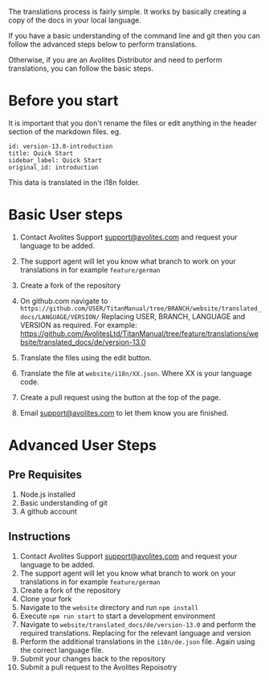 The translations process is fairly simple. It works by basically creating a copy of the docs in your local language.

If you have a basic understanding of the command line and git then you can follow the advanced steps below to perform translations.

Otherwise, if you are an Avolites Distributor and need to perform translations, you can follow the basic steps.

# Before you start

It is important that you don't rename the files or edit anything in the header section of the markdown files. eg.

```
id: version-13.0-introduction
title: Quick Start
sidebar_label: Quick Start
original_id: introduction
```

This data is translated in the i18n folder.

# Basic User steps

1. Contact Avolites Support support@avolites.com and request your language to be added.
2. The support agent will let you know what branch to work on your translations in for example `feature/german`
3. Create a fork of the repository
4. On github.com navigate to
`https://github.com/USER/TitanManual/tree/BRANCH/website/translated_docs/LANGUAGE/VERSION/`
Replacing USER, BRANCH, LANGUAGE and VERSION as required.
For example: https://github.com/AvolitesLtd/TitanManual/tree/feature/translations/website/translated_docs/de/version-13.0

5. Translate the files using the edit button.
6. Translate the file at `website/i18n/XX.json`. Where XX is your language code.
7. Create a pull request using the button at the top of the page.
7. Email support@avolites.com to let them know you are finished.


# Advanced User Steps

Pre Requisites
-------------

1. Node.js installed
2. Basic understanding of git
3. A github account


Instructions
------------

1. Contact Avolites Support support@avolites.com and request your language to be added.
2. The support agent will let you know what branch to work on your translations in for example `feature/german`
3. Create a fork of the repository
4. Clone your fork
5. Navigate to the `website` directory and run `npm install`
6. Execute `npm run start` to start a development environment
7. Navigate to `website/translated_docs/de/version-13.0` and perform the required translations. Replacing for the relevant language and version
8. Perform the additional translations in the `i18n/de.json` file. Again using the correct language file.
9. Submit your changes back to the repository
10. Submit a pull request to the Avolites Repoisotry
